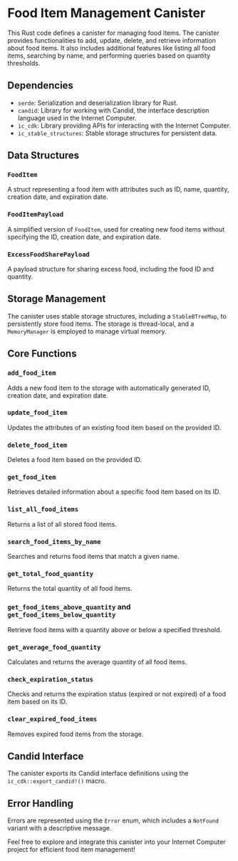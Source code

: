 # Food Item Management Canister

This Rust code defines a canister for managing food items. The canister provides functionalities to add, update, delete, and retrieve information about food items. It also includes additional features like listing all food items, searching by name, and performing queries based on quantity thresholds.

## Dependencies
- `serde`: Serialization and deserialization library for Rust.
- `candid`: Library for working with Candid, the interface description language used in the Internet Computer.
- `ic_cdk`: Library providing APIs for interacting with the Internet Computer.
- `ic_stable_structures`: Stable storage structures for persistent data.

## Data Structures

### `FoodItem`
A struct representing a food item with attributes such as ID, name, quantity, creation date, and expiration date.

### `FoodItemPayload`
A simplified version of `FoodItem`, used for creating new food items without specifying the ID, creation date, and expiration date.

### `ExcessFoodSharePayload`
A payload structure for sharing excess food, including the food ID and quantity.

## Storage Management

The canister uses stable storage structures, including a `StableBTreeMap`, to persistently store food items. The storage is thread-local, and a `MemoryManager` is employed to manage virtual memory.

## Core Functions

### `add_food_item`
Adds a new food item to the storage with automatically generated ID, creation date, and expiration date.

### `update_food_item`
Updates the attributes of an existing food item based on the provided ID.

### `delete_food_item`
Deletes a food item based on the provided ID.

### `get_food_item`
Retrieves detailed information about a specific food item based on its ID.

### `list_all_food_items`
Returns a list of all stored food items.

### `search_food_items_by_name`
Searches and returns food items that match a given name.

### `get_total_food_quantity`
Returns the total quantity of all food items.

### `get_food_items_above_quantity` and `get_food_items_below_quantity`
Retrieve food items with a quantity above or below a specified threshold.

### `get_average_food_quantity`
Calculates and returns the average quantity of all food items.

### `check_expiration_status`
Checks and returns the expiration status (expired or not expired) of a food item based on its ID.

### `clear_expired_food_items`
Removes expired food items from the storage.

## Candid Interface

The canister exports its Candid interface definitions using the `ic_cdk::export_candid!()` macro.

## Error Handling

Errors are represented using the `Error` enum, which includes a `NotFound` variant with a descriptive message.

Feel free to explore and integrate this canister into your Internet Computer project for efficient food item management!